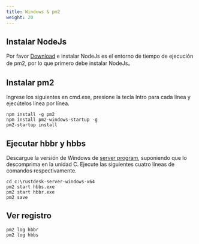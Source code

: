 ```yaml
---
title: Windows & pm2
weight: 20
---
```



## Instalar NodeJs
Por favor [Download](https://nodejs.org/dist/v16.14.2/node-v16.14.2-x86.msi) e instalar
NodeJs es el entorno de tiempo de ejecución de pm2, por lo que primero debe instalar NodeJs。

## Instalar pm2
Ingrese los siguientes en cmd.exe, presione la tecla Intro para cada línea y ejecútelos línea por línea.
```
npm install -g pm2
npm install pm2-windows-startup -g
pm2-startup install
```

## Ejecutar hbbr y hbbs
Descargue la versión de Windows de [server program](https://github.com/rustdesk/rustdesk-server/releases), suponiendo que lo descomprima en la unidad C. Ejecute las siguientes cuatro líneas de comandos respectivamente.
```
cd c:\rustdesk-server-windows-x64
pm2 start hbbs.exe 
pm2 start hbbr.exe 
pm2 save
```

## Ver registro
```
pm2 log hbbr
pm2 log hbbs
```
